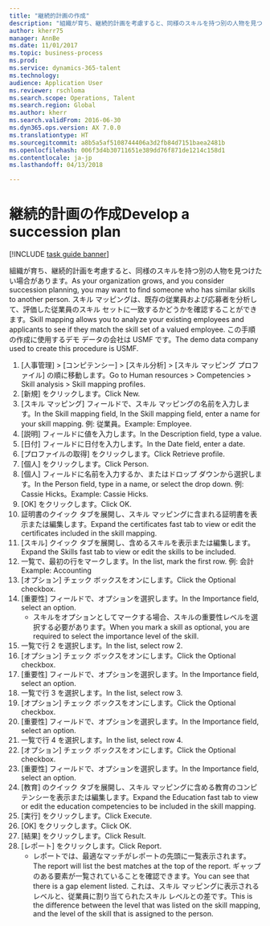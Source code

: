 ```yaml
--- 
title: "継続的計画の作成"
description: "組織が育ち、継続的計画を考慮すると、同様のスキルを持つ別の人物を見つけたい場合があります。"
author: kherr75
manager: AnnBe
ms.date: 11/01/2017
ms.topic: business-process
ms.prod: 
ms.service: dynamics-365-talent
ms.technology: 
audience: Application User
ms.reviewer: rschloma
ms.search.scope: Operations, Talent
ms.search.region: Global
ms.author: kherr
ms.search.validFrom: 2016-06-30
ms.dyn365.ops.version: AX 7.0.0
ms.translationtype: HT
ms.sourcegitcommit: a8b5a5af5108744406a3d2fb84d7151baea2481b
ms.openlocfilehash: 006f3d4b30711651e389dd76f871de1214c158d1
ms.contentlocale: ja-jp
ms.lasthandoff: 04/13/2018

---
```

# <a name="develop-a-succession-plan"></a><span data-ttu-id="db894-103">継続的計画の作成</span><span class="sxs-lookup"><span data-stu-id="db894-103">Develop a succession plan</span></span>

[!INCLUDE [task guide banner](../../includes/task-guide-banner.md)]

<span data-ttu-id="db894-104">組織が育ち、継続的計画を考慮すると、同様のスキルを持つ別の人物を見つけたい場合があります。</span><span class="sxs-lookup"><span data-stu-id="db894-104">As your organization grows, and you consider succession planning, you may want to find someone who has similar skills to another person.</span></span>  <span data-ttu-id="db894-105">スキル マッピングは、既存の従業員および応募者を分析して、評価した従業員のスキル セットに一致するかどうかを確認することができます。</span><span class="sxs-lookup"><span data-stu-id="db894-105">Skill mapping allows you to analyze your existing employees and applicants to see if they match the skill set of a valued employee.</span></span> <span data-ttu-id="db894-106">この手順の作成に使用するデモ データの会社は USMF です。</span><span class="sxs-lookup"><span data-stu-id="db894-106">The demo data company used to create this procedure is USMF.</span></span>

1. <span data-ttu-id="db894-107">[人事管理] > [コンピテンシー] > [スキル分析] > [スキル マッピング プロファイル] の順に移動します。</span><span class="sxs-lookup"><span data-stu-id="db894-107">Go to Human resources > Competencies > Skill analysis > Skill mapping profiles.</span></span>
2. <span data-ttu-id="db894-108">[新規] をクリックします。</span><span class="sxs-lookup"><span data-stu-id="db894-108">Click New.</span></span>
3. <span data-ttu-id="db894-109">[スキル マッピング] フィールドで、スキル マッピングの名前を入力します。</span><span class="sxs-lookup"><span data-stu-id="db894-109">In the Skill mapping field, In the Skill mapping field, enter a name for your skill mapping.</span></span>  <span data-ttu-id="db894-110">例: 従業員。</span><span class="sxs-lookup"><span data-stu-id="db894-110">Example: Employee.</span></span>
4. <span data-ttu-id="db894-111">[説明] フィールドに値を入力します。</span><span class="sxs-lookup"><span data-stu-id="db894-111">In the Description field, type a value.</span></span>
5. <span data-ttu-id="db894-112">[日付] フィールドに日付を入力します。</span><span class="sxs-lookup"><span data-stu-id="db894-112">In the Date field, enter a date.</span></span>
6. <span data-ttu-id="db894-113">[プロファイルの取得] をクリックします。</span><span class="sxs-lookup"><span data-stu-id="db894-113">Click Retrieve profile.</span></span>
7. <span data-ttu-id="db894-114">[個人] をクリックします。</span><span class="sxs-lookup"><span data-stu-id="db894-114">Click Person.</span></span>
8. <span data-ttu-id="db894-115">[個人] フィールドに名前を入力するか、またはドロップ ダウンから選択します。</span><span class="sxs-lookup"><span data-stu-id="db894-115">In the Person field, type in a name, or select the drop down.</span></span>  <span data-ttu-id="db894-116">例: Cassie Hicks。</span><span class="sxs-lookup"><span data-stu-id="db894-116">Example: Cassie Hicks.</span></span>
9. <span data-ttu-id="db894-117">[OK] をクリックします。</span><span class="sxs-lookup"><span data-stu-id="db894-117">Click OK.</span></span>
10. <span data-ttu-id="db894-118">証明書のクイック タブを展開し、スキル マッピングに含まれる証明書を表示または編集します。</span><span class="sxs-lookup"><span data-stu-id="db894-118">Expand the certificates fast tab to view or edit the certificates included in the skill mapping.</span></span>
11. <span data-ttu-id="db894-119">[スキル] クイック タブを展開し、含めるスキルを表示または編集します。</span><span class="sxs-lookup"><span data-stu-id="db894-119">Expand the Skills fast tab to view or edit the skills to be included.</span></span>
12. <span data-ttu-id="db894-120">一覧で、最初の行をマークします。</span><span class="sxs-lookup"><span data-stu-id="db894-120">In the list, mark the first row.</span></span>  <span data-ttu-id="db894-121">例: 会計</span><span class="sxs-lookup"><span data-stu-id="db894-121">Example:  Accounting</span></span>
13. <span data-ttu-id="db894-122">[オプション] チェック ボックスをオンにします。</span><span class="sxs-lookup"><span data-stu-id="db894-122">Click the Optional checkbox.</span></span>
14. <span data-ttu-id="db894-123">[重要性] フィールドで、オプションを選択します。</span><span class="sxs-lookup"><span data-stu-id="db894-123">In the Importance field, select an option.</span></span>
    * <span data-ttu-id="db894-124">スキルをオプションとしてマークする場合、スキルの重要性レベルを選択する必要があります。</span><span class="sxs-lookup"><span data-stu-id="db894-124">When you mark a skill as optional, you are required to select the importance level of the skill.</span></span>  
15. <span data-ttu-id="db894-125">一覧で行 2 を選択します。</span><span class="sxs-lookup"><span data-stu-id="db894-125">In the list, select row 2.</span></span>
16. <span data-ttu-id="db894-126">[オプション] チェック ボックスをオンにします。</span><span class="sxs-lookup"><span data-stu-id="db894-126">Click the Optional checkbox.</span></span>
17. <span data-ttu-id="db894-127">[重要性] フィールドで、オプションを選択します。</span><span class="sxs-lookup"><span data-stu-id="db894-127">In the Importance field, select an option.</span></span>
18. <span data-ttu-id="db894-128">一覧で行 3 を選択します。</span><span class="sxs-lookup"><span data-stu-id="db894-128">In the list, select row 3.</span></span>
19. <span data-ttu-id="db894-129">[オプション] チェック ボックスをオンにします。</span><span class="sxs-lookup"><span data-stu-id="db894-129">Click the Optional checkbox.</span></span>
20. <span data-ttu-id="db894-130">[重要性] フィールドで、オプションを選択します。</span><span class="sxs-lookup"><span data-stu-id="db894-130">In the Importance field, select an option.</span></span>
21. <span data-ttu-id="db894-131">一覧で行 4 を選択します。</span><span class="sxs-lookup"><span data-stu-id="db894-131">In the list, select row 4.</span></span>
22. <span data-ttu-id="db894-132">[オプション] チェック ボックスをオンにします。</span><span class="sxs-lookup"><span data-stu-id="db894-132">Click the Optional checkbox.</span></span>
23. <span data-ttu-id="db894-133">[重要性] フィールドで、オプションを選択します。</span><span class="sxs-lookup"><span data-stu-id="db894-133">In the Importance field, select an option.</span></span>
24. <span data-ttu-id="db894-134">[教育] のクイック タブを展開し、スキル マッピングに含める教育のコンピテンシーを表示または編集します。</span><span class="sxs-lookup"><span data-stu-id="db894-134">Expand the Education fast tab to view or edit the education competencies to be included in the skill mapping.</span></span>
25. <span data-ttu-id="db894-135">[実行] をクリックします。</span><span class="sxs-lookup"><span data-stu-id="db894-135">Click Execute.</span></span>
26. <span data-ttu-id="db894-136">[OK] をクリックします。</span><span class="sxs-lookup"><span data-stu-id="db894-136">Click OK.</span></span>
27. <span data-ttu-id="db894-137">[結果] をクリックします。</span><span class="sxs-lookup"><span data-stu-id="db894-137">Click Result.</span></span>
28. <span data-ttu-id="db894-138">[レポート] をクリックします。</span><span class="sxs-lookup"><span data-stu-id="db894-138">Click Report.</span></span>
    * <span data-ttu-id="db894-139">レポートでは、最適なマッチがレポートの先頭に一覧表示されます。</span><span class="sxs-lookup"><span data-stu-id="db894-139">The report will list the best matches at the top of the report.</span></span>  <span data-ttu-id="db894-140">ギャップのある要素が一覧されていることを確認できます。</span><span class="sxs-lookup"><span data-stu-id="db894-140">You can see that there is a gap element listed.</span></span>  <span data-ttu-id="db894-141">これは、スキル マッピングに表示されるレベルと、従業員に割り当てられたスキル レベルとの差です。</span><span class="sxs-lookup"><span data-stu-id="db894-141">This is the difference between the level that was listed on the skill mapping, and the level of the skill that is assigned to the person.</span></span>  


